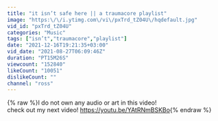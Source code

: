 ```yaml
---
title: "it isn’t safe here || a traumacore playlist"
image: "https:\/\/i.ytimg.com\/vi\/pxTrd_tZ04U\/hqdefault.jpg"
vid_id: "pxTrd_tZ04U"
categories: "Music"
tags: ["isn’t","traumacore","playlist"]
date: "2021-12-16T19:21:35+03:00"
vid_date: "2021-08-27T06:09:46Z"
duration: "PT15M26S"
viewcount: "152840"
likeCount: "10051"
dislikeCount: ""
channel: "ross"
---
```

{% raw %}I do not own any audio or art in this video!<br />check out my next video! <a rel="nofollow" target="blank" href="https://youtu.be/YAtRNmBSKBo">https://youtu.be/YAtRNmBSKBo</a>{% endraw %}
